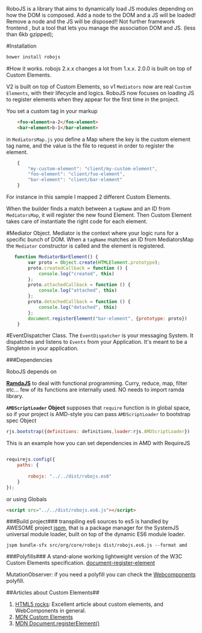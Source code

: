 RoboJS is a library that aims to dynamically load JS modules depending on how the DOM is composed.
Add a node to the DOM and a JS will be loaded!
Remove a node and the JS will be disposed!!
Not further framework frontend , but a tool that lets you manage the association DOM and JS. (less than 6kb gzipped);



#Installation
```javascript
bower install robojs
```


#How it works.
robojs 2.x.x changes a lot from 1.x.x. 2.0.0 is built on top of Custom Elements.

V2 is built on top of Custom Elements, so v1 `Mediators` now are real `Custom Elements`, with their lifecycle and logics.
RoboJS now focuses on loading JS to register elements when they  appear for the first time in the project.

You set a custom tag in your markup
```html
    <foo-element>a-2</foo-element>
    <bar-element>b-1</bar-element>

```
in `MediatorsMap.js` you define a Map where the key is the custom element tag name, and the value is the file to request in order to register the element.

```javascript
	{
        "my-custom-element": "client/my-custom-element",
        "foo-element": "client/foo-element",
        "bar-element": "client/bar-element"
    }
```

For instance in this sample I mapped 2 different Custom Elements.

When the builder finds a match between a `tagName`  and an ID from `MediatorsMap`, it will register the new found Element.
Then Custom Element takes care of instantiate the right code for each element.

#Mediator Object.
Mediator is the context where your logic runs for a specific bunch of DOM.
When a `tagName` matches an ID from MediatorsMap the `Mediator` constructor is called and the element is registered.


```javascript
   function MediatorBarElement() {
   		var proto = Object.create(HTMLElement.prototype);
   		proto.createdCallback = function () {
   			console.log("created", this)
   		};
   		proto.attachedCallback = function () {
   			console.log("attached", this)
   		};
   		proto.detachedCallback = function () {
   			console.log("detached", this)
   		};
   		document.registerElement("bar-element", {prototype: proto})
   	}
```

#EventDispatcher Class.
The `EventDispatcher` is your messaging System. It dispatches and listens to `Events` from your Application. 
It's meant to be a Singleton in your application.

	
	
###Dependencies


RoboJS depends on

**[RamdaJS](http://ramdajs.com/)** to deal with functional programming. Curry, reduce, map, filter etc... few of its functions are internally used. NO needs to import ramda library.

**`AMDScriptLoader` Object** supposes that `require` function is in global space, so if your project is AMD-style you can pass `AMDScriptLoader` to bootstrap spec Object

```javascript
rjs.bootstrap({definitions: definitions,loader:rjs.AMDScriptLoader})
```


This is an example how you can set dependencies in AMD with RequireJS

```javascript

requirejs.config({
	paths: {
		
        robojs: "../../dist/robojs.es6"
	}
});

```

or using Globals

```html
<script src="../../dist/robojs.es6.js"></script>
```

###Build project###
transpiling es6 sources to es5 is handled by AWESOME project [jspm](http://jspm.io/), that is a package manager for the SystemJS universal module loader, built on top of the dynamic ES6 module loader.

```
jspm bundle-sfx src/org/core/robojs dist/robojs.es6.js --format amd
```


###Polyfills###
A stand-alone working lightweight version of the W3C Custom Elements specification.
[document-register-element](https://github.com/WebReflection/document-register-element)

MutationObserver: if you need a polyfill you can check the [Webcomponents](https://github.com/webcomponents) polyfill.

##Articles about Custom Elements##
1. [HTML5 rocks](http://www.html5rocks.com/en/tutorials/webcomponents/customelements/): Excellent article about custom elements, and WebComponents in general.
2. [MDN Custom Elements](https://developer.mozilla.org/en-US/docs/Web/Web_Components/Custom_Elements)
3. [MDN Document.registerElement()](https://developer.mozilla.org/en-US/docs/Web/API/Document/registerElement)